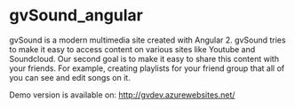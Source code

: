 # gvSound_angular

gvSound is a modern multimedia site created with Angular 2. gvSound tries to make it easy to access content on various sites like Youtube
and Soundcloud. Our second goal is to make it easy to share this content with your friends. For example, creating playlists for your friend group that all of you can see and edit songs on it.

Demo version is available on: http://gvdev.azurewebsites.net/
